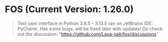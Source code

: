 # FOS (Current Version: 1.26.0)
> Text user interface in Python 3.8.5 - 3.13.0 ran on JetBrains IDE: PyCharm.
> Has some bugs, will be fixed later with updates!
> Go check out the discussion: "https://github.com/Lava-salt/fos/discussions"
